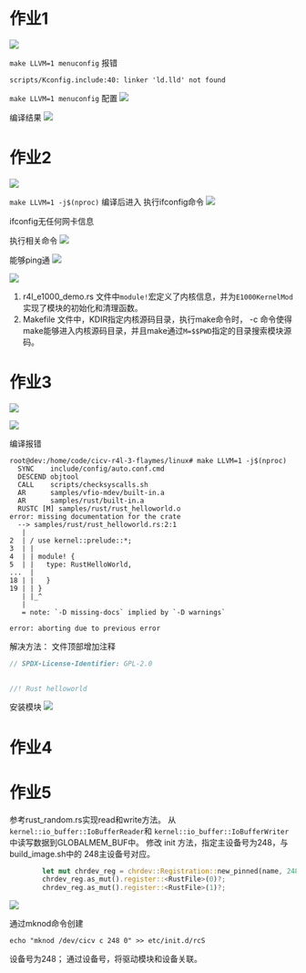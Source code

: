 # 作业1
![](./busybox-1.36.1/docs/4th_train_exercise1_step1.png)

`make LLVM=1 menuconfig` 报错
```shell
scripts/Kconfig.include:40: linker 'ld.lld' not found
```

`make LLVM=1 menuconfig` 配置
![](./busybox-1.36.1/docs/4th_train_exercise1_step2.png)

编译结果
![](./busybox-1.36.1/docs/4th_train_exercise1_step3.png)


# 作业2
![](./busybox-1.36.1/docs/4th_train_exercies2_step2.png)

`make LLVM=1 -j$(nproc)` 编译后进入 执行ifconfig命令
![](./busybox-1.36.1/docs/4th_train_exercies2_step1.png)

ifconfig无任何网卡信息

执行相关命令
![](./busybox-1.36.1/docs/4th_train_exercise2_step3.png)

能够ping通
![](./busybox-1.36.1/docs/4th_train_exercise2_result.png)


![](./busybox-1.36.1/docs/4th_train_exercise2_result2.png)


1. r4l_e1000_demo.rs 文件中`module!`宏定义了内核信息，并为`E1000KernelMod`实现了模块的初始化和清理函数。
2. Makefile 文件中，KDIR指定内核源码目录，执行make命令时， -c 命令使得make能够进入内核源码目录，并且make通过`M=$$PWD`指定的目录搜索模块源码。

# 作业3
![](./busybox-1.36.1/docs/Pastedimage20240721124729.png)

![](./busybox-1.36.1/docs/Pastedimage20240721124729.png)

编译报错
```shell
root@dev:/home/code/cicv-r4l-3-flaymes/linux# make LLVM=1 -j$(nproc)
  SYNC    include/config/auto.conf.cmd
  DESCEND objtool
  CALL    scripts/checksyscalls.sh
  AR      samples/vfio-mdev/built-in.a
  AR      samples/rust/built-in.a
  RUSTC [M] samples/rust/rust_helloworld.o
error: missing documentation for the crate
  --> samples/rust/rust_helloworld.rs:2:1
   |
2  | / use kernel::prelude::*;
3  | |
4  | | module! {
5  | |   type: RustHelloWorld,
...  |
18 | |   }
19 | | }
   | |_^
   |
   = note: `-D missing-docs` implied by `-D warnings`

error: aborting due to previous error
```

解决方法：
文件顶部增加注释
```rust
// SPDX-License-Identifier: GPL-2.0

  
//! Rust helloworld

```

安装模块
![](./busybox-1.36.1/docs/Pastedimage20240721125340.png)

# 作业4

# 作业5

参考rust_random.rs实现read和write方法。
从`kernel::io_buffer::IoBufferReader`和 `kernel::io_buffer::IoBufferWriter` 中读写数据到GLOBALMEM_BUF中。
修改 init 方法，指定主设备号为248，与build_image.sh中的 248主设备号对应。
```rust
        let mut chrdev_reg = chrdev::Registration::new_pinned(name, 248, module)?;
        chrdev_reg.as_mut().register::<RustFile>(0)?;
        chrdev_reg.as_mut().register::<RustFile>(1)?;
```

![](./busybox-1.36.1/docs/4th_train_exercise5_result.png)

通过mknod命令创建
```shell
echo "mknod /dev/cicv c 248 0" >> etc/init.d/rcS
```
设备号为248；
通过设备号，将驱动模块和设备关联。
